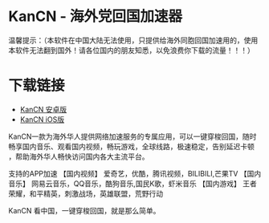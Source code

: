 
# KanCN - 海外党回国加速器
温馨提示：（本软件在中国大陆无法使用，只提供给海外同胞回国加速用的，使用本软件无法翻到国外！请各位国内的朋友知悉，以免浪费你下载的流量！！！）

# 下载链接
- [KanCN 安卓版](https://github.com/KanCN/KanCN-Client/raw/master/KanCN.apk)
- [KanCN iOS版](https://apps.apple.com/cn/app/id1475240284)

KanCN一款为海外华人提供网络加速服务的专属应用，可以一键穿梭回国，随时畅享国内音乐、观看国内视频，畅玩游戏，全球线路，极速稳定，告别延迟卡顿 ，帮助海外华人畅快访问国内各大主流平台。

支持的APP加速
【国内视频】 爱奇艺，优酷，腾讯视频，BILIBILI,芒果TV
【国内音乐】 网易云音乐，QQ音乐，酷狗音乐,国民K歌，虾米音乐
【国内游戏】 王者荣耀，和平精英，刺激战场，英雄联盟，荒野行动

KanCN 看中国，一键穿梭回国，就是那么简单。
